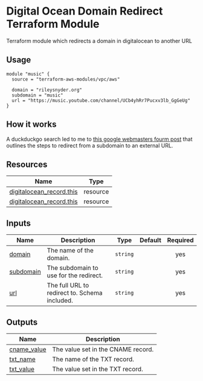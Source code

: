 # Digital Ocean Domain Redirect Terraform Module

Terraform module which redirects a domain in digitalocean to another URL

## Usage

```hcl
module "music" {
  source = "terraform-aws-modules/vpc/aws"

  domain = "rileysnyder.org"
  subdomain = "music"
  url = "https://music.youtube.com/channel/UCb4yhRr7Pucxv3lb_GgGeUg"
}
```

## How it works

A duckduckgo search led to me to [this google webmasters fourm post](https://support.google.com/webmasters/thread/4547336/can-i-point-a-www-domain-name-to-my-youtube-channel?hl=en) that outlines the steps to redirect from a subdomain to an external URL.

## Resources

| Name | Type |
|------|------|
| [digitalocean_record.this](https://registry.terraform.io/providers/digitalocean/digitalocean/latest/docs/resources/record) | resource |
| [digitalocean_record.this](https://registry.terraform.io/providers/digitalocean/digitalocean/latest/docs/resources/record) | resource |

## Inputs

| Name | Description | Type | Default | Required |
|------|-------------|------|---------|:--------:|
| [domain](https://registry.terraform.io/providers/digitalocean/digitalocean/latest/docs/resources/domain) | The name of the domain. | `string` | | yes |
| [subdomain](https://en.wikipedia.org/wiki/Subdomain) | The subdomain to use for the redirect. | `string` | | yes |
| [url](https://developer.mozilla.org/en-US/docs/Learn/Common_questions/What_is_a_URL) | The full URL to redirect to. Schema included. | `string` | | yes |

## Outputs

| Name | Description |
|------|-------------|
| [cname_value](https://registry.terraform.io/providers/digitalocean/digitalocean/latest/docs/resources/record) | The value set in the CNAME record. |
| [txt_name](https://registry.terraform.io/providers/digitalocean/digitalocean/latest/docs/resources/record) | The name of the TXT record. |
| [txt_value](https://registry.terraform.io/providers/digitalocean/digitalocean/latest/docs/resources/record) | The value set in the TXT record. |
